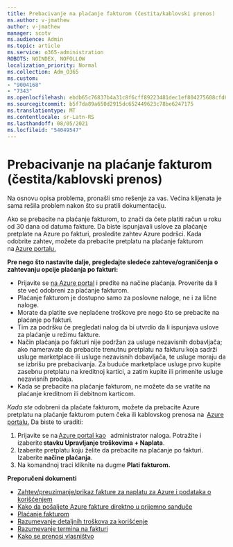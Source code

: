```yaml
---
title: Prebacivanje na plaćanje fakturom (čestita/kablovski prenos)
ms.author: v-jmathew
author: v-jmathew
manager: scotv
ms.audience: Admin
ms.topic: article
ms.service: o365-administration
ROBOTS: NOINDEX, NOFOLLOW
localization_priority: Normal
ms.collection: Adm_O365
ms.custom:
- "9004168"
- "7343"
ms.openlocfilehash: ebdb65c76837b4a31c8f6cff89223481dec1ef804275608cfd60986a4f089204
ms.sourcegitcommit: b5f7da89a650d2915dc652449623c78be6247175
ms.translationtype: MT
ms.contentlocale: sr-Latn-RS
ms.lasthandoff: 08/05/2021
ms.locfileid: "54049547"
---
```

# <a name="switch-to-pay-by-invoice-chequewire-transfer"></a>Prebacivanje na plaćanje fakturom (čestita/kablovski prenos)

Na osnovu opisa problema, pronašli smo rešenje za vas. Većina klijenata je sama rešila problem nakon što su pratili dokumentaciju.

Ako se prebacite na plaćanje fakturom, to znači da ćete platiti račun u roku od 30 dana od datuma fakture. Da biste ispunjavali uslove za plaćanje pretplate na Azure po fakturi, prosledite zahtev Azure podršci. Kada odobrite zahtev, možete da prebacite pretplatu na plaćanje fakturom na [Azure portalu.](https://portal.azure.com/)

**Pre nego što nastavite dalje, pregledajte sledeće zahteve/ograničenja o zahtevanju opcije plaćanja po fakturi:**

- Prijavite se [na Azure portal](https://portal.azure.com/) i pređite na načine plaćanja. Proverite da li ste već odobreni za plaćanje fakturom.
- Plaćanje fakturom je dostupno samo za poslovne naloge, ne i za lične naloge.
- Morate da platite sve neplaćene troškove pre nego što se prebacite na plaćanje po fakturi.
- Tim za podršku će pregledati nalog da bi utvrdio da li ispunjava uslove za plaćanje u režimu fakture.
- Način plaćanja po fakturi nije podržan za usluge nezavisnih dobavljača; ako nameravate da prebacite trenutnu pretplatu na fakturu koja sadrži usluge marketplace ili usluge nezavisnih dobavljača, te usluge moraju da se izbrišu pre prebacivanja. Za buduće marketplace usluge prvo kupite zasebnu pretplatu na kreditnoj kartici, a zatim kupite ili primenite usluge nezavisnih prodaja.
- Kada se prebacite na plaćanje fakturom, ne možete da se vratite na plaćanje kreditnom ili debitnom karticom.

*Kada ste* odobreni da plaćate fakturom, možete da prebacite Azure pretplatu na plaćanje fakturom putem čeka ili kablovskog prenosa na  [Azure portalu.](https://portal.azure.com/)
Da biste to uraditi:

1. Prijavite se na [Azure portal kao](https://portal.azure.com/)   administrator naloga. Potražite i izaberite **stavku Upravljanje troškovima + Naplata**.
2. Izaberite pretplatu koju želite da prebacite na plaćanje po fakturi. Izaberite **načine plaćanja**.
3. Na komandnoj traci kliknite na dugme **Plati fakturom.**

**Preporučeni dokumenti**

- [Zahtev/preuzimanje/prikaz fakture za naplatu za Azure i podataka o korišćenjem](https://docs.microsoft.com/azure/billing/billing-download-azure-invoice-daily-usage-date)
- [Kako da pošaljete Azure fakture direktno u prijemno sanduče](https://docs.microsoft.com/azure/billing/billing-download-azure-invoice-daily-usage-date)
- [Plaćanje fakturom](https://docs.microsoft.com/azure/billing/billing-how-to-pay-by-invoice)
- [Razumevanje detaljnih troškova za korišćenje](https://docs.microsoft.com/azure/billing/billing-understand-your-bill)
- [Razumevanje termina na fakturi](https://docs.microsoft.com/azure/billing/billing-understand-your-invoice)
- [Kako se prenosi vlasništvo](https://docs.microsoft.com/azure/billing/billing-subscription-transfer)
